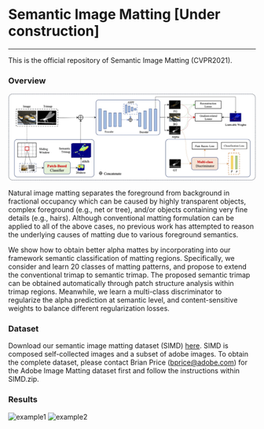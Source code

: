 # Semantic Image Matting [Under construction]
---
This is the official repository of Semantic Image Matting (CVPR2021). 


### Overview
<img src="./figures/framework.jpg" width="800" alt="framework" align=center/>

Natural image matting separates the foreground from background in fractional occupancy which can be caused by highly transparent objects, complex foreground (e.g., net or tree), and/or objects containing very fine details (e.g., hairs). Although conventional matting formulation can be applied to all of the above cases, no previous work has attempted to reason the underlying causes of matting due to various foreground semantics.

We show how to obtain better alpha mattes by incorporating into our framework semantic classification of matting regions. Specifically, we consider and learn 20 classes of matting patterns, and propose to extend the conventional trimap to semantic trimap. The proposed semantic trimap can be obtained automatically through patch structure analysis within trimap regions. Meanwhile, we learn a multi-class discriminator to regularize the alpha prediction at semantic level, and content-sensitive weights to balance different regularization losses. 

### Dataset
Download our semantic image matting dataset (SIMD) [here](https://drive.google.com/file/d/1Cl_Nacgid9ZLVZ7j-cMHnim4SocTMY92/view?usp=sharing). SIMD is composed self-collected images and a subset of adobe images. To obtain the complete dataset, please contact Brian Price (bprice@adobe.com) for the Adobe Image Matting dataset first and follow the instructions within SIMD.zip. 

### Results
<img src="./figures/example1.png" width="800" alt="example1" align=center/>
<img src="./figures/example2.png" width="800" alt="example2" align=center/>
